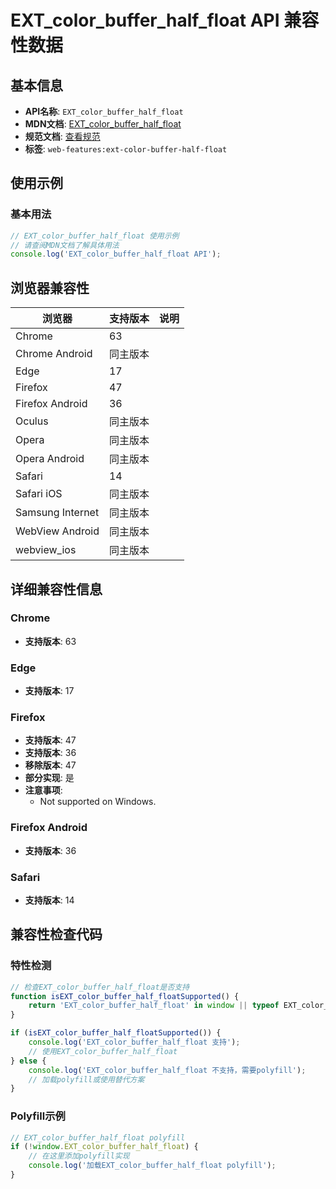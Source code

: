 # EXT_color_buffer_half_float API 兼容性数据

## 基本信息

- **API名称**: `EXT_color_buffer_half_float`
- **MDN文档**: [EXT_color_buffer_half_float](https://developer.mozilla.org/docs/Web/API/EXT_color_buffer_half_float)
- **规范文档**: [查看规范](https://registry.khronos.org/webgl/extensions/EXT_color_buffer_half_float/)
- **标签**: `web-features:ext-color-buffer-half-float`

## 使用示例

### 基本用法

```javascript
// EXT_color_buffer_half_float 使用示例
// 请查阅MDN文档了解具体用法
console.log('EXT_color_buffer_half_float API');
```

## 浏览器兼容性

| 浏览器 | 支持版本 | 说明 |
|--------|----------|------|
| Chrome | 63 |  |
| Chrome Android | 同主版本 |  |
| Edge | 17 |  |
| Firefox | 47 |  |
| Firefox Android | 36 |  |
| Oculus | 同主版本 |  |
| Opera | 同主版本 |  |
| Opera Android | 同主版本 |  |
| Safari | 14 |  |
| Safari iOS | 同主版本 |  |
| Samsung Internet | 同主版本 |  |
| WebView Android | 同主版本 |  |
| webview_ios | 同主版本 |  |

## 详细兼容性信息

### Chrome

- **支持版本**: 63

### Edge

- **支持版本**: 17

### Firefox

- **支持版本**: 47
- **支持版本**: 36
- **移除版本**: 47
- **部分实现**: 是
- **注意事项**:
  - Not supported on Windows.

### Firefox Android

- **支持版本**: 36

### Safari

- **支持版本**: 14

## 兼容性检查代码

### 特性检测

```javascript
// 检查EXT_color_buffer_half_float是否支持
function isEXT_color_buffer_half_floatSupported() {
    return 'EXT_color_buffer_half_float' in window || typeof EXT_color_buffer_half_float !== 'undefined';
}

if (isEXT_color_buffer_half_floatSupported()) {
    console.log('EXT_color_buffer_half_float 支持');
    // 使用EXT_color_buffer_half_float
} else {
    console.log('EXT_color_buffer_half_float 不支持，需要polyfill');
    // 加载polyfill或使用替代方案
}
```

### Polyfill示例

```javascript
// EXT_color_buffer_half_float polyfill
if (!window.EXT_color_buffer_half_float) {
    // 在这里添加polyfill实现
    console.log('加载EXT_color_buffer_half_float polyfill');
}
```

